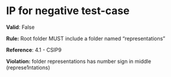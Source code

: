 # IP for negative test-case

**Valid**: False

**Rule:** Root folder MUST include a folder named “representations”

**Reference**: 4.1 - CSIP9

**Violation:** folder representations has number sign in middle (represe1ntations)